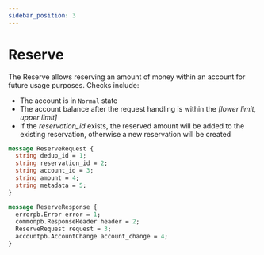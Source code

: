 ```yaml
---
sidebar_position: 3
---
```


# Reserve
The Reserve allows reserving an amount of money within an account for future usage purposes.
Checks include:
- The account is in `Normal` state
- The account balance after the request handling is within the _[lower limit, upper limit]_
- If the _reservation_id_ exists, the reserved amount will be added to the existing reservation,
    otherwise a new reservation will be created

```protobuf
message ReserveRequest {
  string dedup_id = 1;
  string reservation_id = 2;
  string account_id = 3;
  string amount = 4;
  string metadata = 5;
}

message ReserveResponse {
  errorpb.Error error = 1;
  commonpb.ResponseHeader header = 2;
  ReserveRequest request = 3;
  accountpb.AccountChange account_change = 4;
}
```